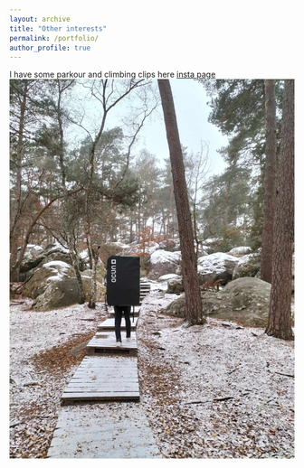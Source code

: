 ```yaml
---
layout: archive
title: "Other interests"
permalink: /portfolio/
author_profile: true
---
```


I have some parkour and climbing clips here [insta page](https://www.instagram.com/mmaatthh_muv/)
<br/><img src='/images/climbing.png'>

